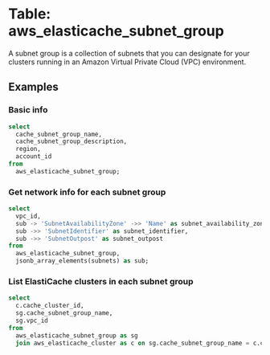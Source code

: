 # Table: aws_elasticache_subnet_group

A subnet group is a collection of subnets that you can designate for your clusters running in an Amazon Virtual Private Cloud (VPC) environment.

## Examples

### Basic info

```sql
select
  cache_subnet_group_name,
  cache_subnet_group_description,
  region,
  account_id
from
  aws_elasticache_subnet_group;
```


### Get network info for each subnet group

```sql
select
  vpc_id,
  sub -> 'SubnetAvailabilityZone' ->> 'Name' as subnet_availability_zone,
  sub ->> 'SubnetIdentifier' as subnet_identifier,
  sub ->> 'SubnetOutpost' as subnet_outpost
from
  aws_elasticache_subnet_group,
  jsonb_array_elements(subnets) as sub;
```


### List ElastiCache clusters in each subnet group

```sql
select
  c.cache_cluster_id,
  sg.cache_subnet_group_name,
  sg.vpc_id
from
  aws_elasticache_subnet_group as sg
  join aws_elasticache_cluster as c on sg.cache_subnet_group_name = c.cache_subnet_group_name;
```
